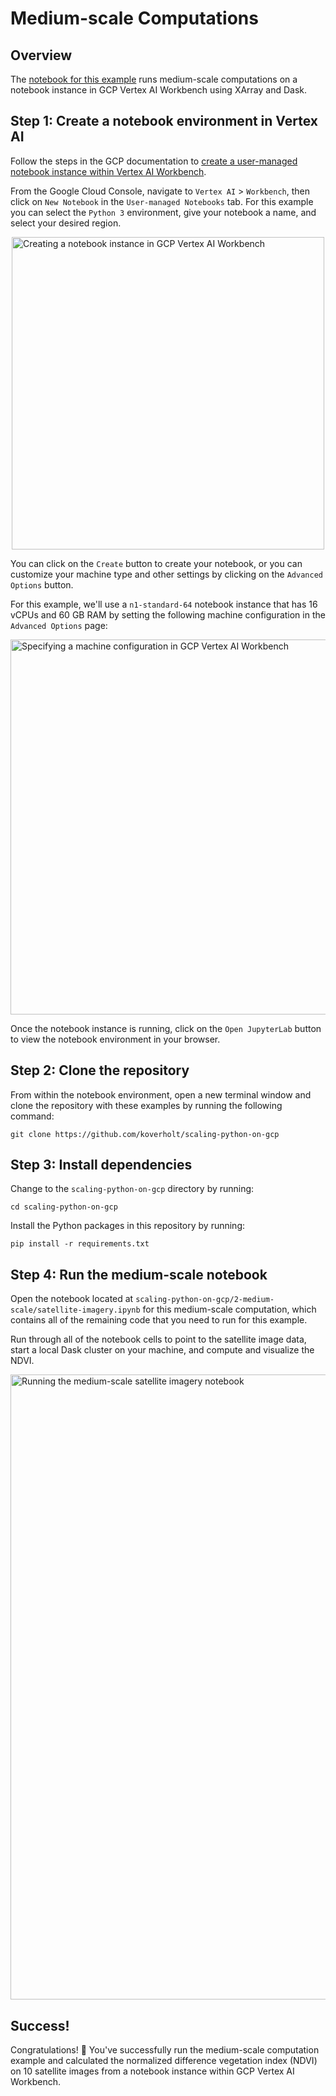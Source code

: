 # Medium-scale Computations

## Overview

The
[notebook for this example](https://github.com/koverholt/scaling-python-on-gcp/blob/main/2-medium-scale/satellite-imagery.ipynb)
runs medium-scale computations on a notebook instance in GCP Vertex AI Workbench
using XArray and Dask.

## Step 1: Create a notebook environment in Vertex AI

Follow the steps in the GCP documentation to [create a user-managed notebook
instance within Vertex AI
Workbench](https://cloud.google.com/vertex-ai/docs/workbench/user-managed/create-user-managed-notebooks-instance).

From the Google Cloud Console, navigate to `Vertex AI` > `Workbench`, then click
on `New Notebook` in the `User-managed Notebooks` tab. For this example you can
select the `Python 3` environment, give your notebook a name, and select your
desired region.

<img src="/images/medium-scale-create-notebook.png" width="500px" style="display: block; margin-left: auto; margin-right: auto;" alt="Creating a notebook instance in GCP Vertex AI Workbench">

You can click on the `Create` button to create your notebook, or you can
customize your machine type and other settings by clicking on the
`Advanced Options` button.

For this example, we'll use a `n1-standard-64` notebook instance that has 16
vCPUs and 60 GB RAM by setting the following machine configuration in the
`Advanced Options` page:

<img src="/images/medium-scale-advanced-options.png" width="600px" style="display: block; margin-left: auto; margin-right: auto;" alt="Specifying a machine configuration in GCP Vertex AI Workbench">

Once the notebook instance is running, click on the `Open JupyterLab` button to
view the notebook environment in your browser.

## Step 2: Clone the repository

From within the notebook environment, open a new terminal window and clone the
repository with these examples by running the following command:

```shell
git clone https://github.com/koverholt/scaling-python-on-gcp
```

## Step 3: Install dependencies

Change to the `scaling-python-on-gcp` directory by running:

```shell
cd scaling-python-on-gcp
```

Install the Python packages in this repository by running:

```shell
pip install -r requirements.txt
```

## Step 4: Run the medium-scale notebook

Open the notebook located at
`scaling-python-on-gcp/2-medium-scale/satellite-imagery.ipynb` for this
medium-scale computation, which contains all of the remaining code that you need
to run for this example.

Run through all of the notebook cells to point to the satellite image data,
start a local Dask cluster on your machine, and compute and visualize the NDVI.

<img src="/images/medium-scale-notebook.png" width="1000px" style="display: block; margin-left: auto; margin-right: auto;" alt="Running the medium-scale satellite imagery notebook">

## Success!

Congratulations! 🎉 You've successfully run the medium-scale computation example
and calculated the normalized difference vegetation index (NDVI) on 10 satellite
images from a notebook instance within GCP Vertex AI Workbench.

